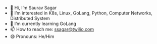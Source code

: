 - 👋 Hi, I’m Saurav Sagar
- 👀 I’m interested in K8s, Linux, GoLang, Python, Computer Networks, Distributed System
- 🌱 I’m currently learning GoLang
- 📫 How to reach me: ssagar@twilio.com
- 😄 Pronouns: He/Him
<!---
ssagar1901/ssagar1901 is a ✨ special ✨ repository because its `README.md` (this file) appears on your GitHub profile.
You can click the Preview link to take a look at your changes.
--->
